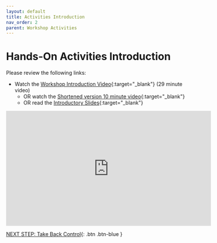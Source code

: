 ```yaml
---
layout: default
title: Activities Introduction
nav_order: 2
parent: Workshop Activities
---
```

# Hands-On Activities Introduction

Please review the following links:

- Watch the [Workshop Introduction Video](https://www.youtube.com/watch?v=5gBJ_ggATZg){:target="_blank"} (29 minute video)
  - OR watch the [Shortened version 10 minute video](https://www.youtube.com/watch?v=pCIzj-5VzWY){:target="_blank"}
  - OR read the [Introductory Slides](https://docs.google.com/presentation/d/13iGPsBh_Q6pK-bcpLZ4InsA40T8BQmH8Ko4YxO6a6YI/edit#slide=id.p){:target="_blank"}  


<iframe width="560" height="315" src="https://www.youtube.com/embed/5gBJ_ggATZg" title="Smartphone Photography Workshop" frameborder="0" allow="accelerometer; autoplay; clipboard-write; encrypted-media; gyroscope; picture-in-picture; web-share" allowfullscreen></iframe>

[NEXT STEP: Take Back Control](control.html){: .btn .btn-blue }
